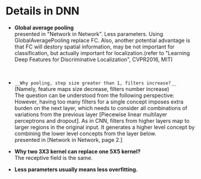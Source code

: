 # Details in DNN

+ __Global average pooling__<br>
presented in "Network in Network". Less parameters. Using GlobalAveragePooling replace FC.
Also, another potential advantage is that FC will destory spatial information, may be not important for classification, but actually important for localization.(refer to "Learning Deep Features for Discriminative Localization", CVPR2016, MIT)
<br>

+ `__Why pooling, step size greater than 1, filters increase?__`<br>
(Namely, feature maps size decrease, filters number increase)<br>
The question can be understood from  the following perspective:<br>
However, having too many filters for a single concept imposes extra burden on the next layer, which needs to consider all combinations of variations from the previous layer [Piecewise linear multilayer perceptrons and dropout]. As in CNN, filters from higher layers map to larger regions in the original input. It generates a higher level concept by combining the lower level concepts from the layer below.<br>
presented in [Network in Network, page 2.]<br>

+ __Why two 3X3 kernel can replace one 5X5 kernel?__<br>
The receptive field is the same.


+ __Less parameters usually means less overfitting.__ 

